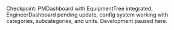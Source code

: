 Checkpoint: PMDashboard with EquipmentTree integrated, EngineerDashboard pending update, config system working with categories, subcategories, and units. Development paused here.
